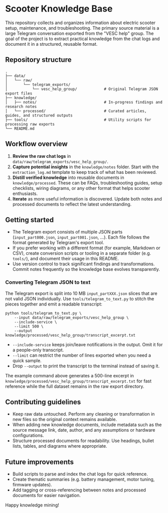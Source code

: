 # Scooter Knowledge Base

This repository collects and organizes information about electric scooter setup, maintenance, and troubleshooting. The primary source material is a large Telegram conversation exported from the "VESC help" group. The goal of the project is to extract practical knowledge from the chat logs and document it in a structured, reusable format.

## Repository structure

```
.
├── data/
│   └── raw/
│       └── telegram_exports/
│           └── vesc_help_group/            # Original Telegram JSON export files
├── knowledge/
│   ├── notes/                              # In-progress findings and research notes
│   └── processed/                          # Curated articles, guides, and structured outputs
├── tools/                                  # Utility scripts for processing raw exports
└── README.md
```

## Workflow overview

1. **Review the raw chat logs** in `data/raw/telegram_exports/vesc_help_group/`.
2. **Capture potential insights** in the `knowledge/notes` folder. Start with the `extraction_log.md` template to keep track of what has been reviewed.
3. **Distill verified knowledge** into reusable documents in `knowledge/processed`. These can be FAQs, troubleshooting guides, setup checklists, wiring diagrams, or any other format that helps scooter enthusiasts.
4. **Iterate** as more useful information is discovered. Update both notes and processed documents to reflect the latest understanding.

## Getting started

- The Telegram export consists of multiple JSON parts (`input_part000.json`, `input_part001.json`, …). Each file follows the format generated by Telegram's export tool.
- If you prefer working with a different format (for example, Markdown or CSV), create conversion scripts or tooling in a separate folder (e.g. `tools/`), and document their usage in this README.
- Use version control to track significant findings and transformations. Commit notes frequently so the knowledge base evolves transparently.

### Converting Telegram JSON to text

The Telegram export is split into 10 MB `input_partXXX.json` slices that are not valid JSON individually. Use `tools/telegram_to_text.py` to stitch the pieces together and emit a readable transcript:

```
python tools/telegram_to_text.py \
    --input data/raw/telegram_exports/vesc_help_group \
    --include-service \
    --limit 500 \
    --output knowledge/processed/vesc_help_group/transcript_excerpt.txt
```

- `--include-service` keeps join/leave notifications in the output. Omit it for a people-only transcript.
- `--limit` can restrict the number of lines exported when you need a quick sample.
- Drop `--output` to print the transcript to the terminal instead of saving it.

The example command above generates a 500-line excerpt in `knowledge/processed/vesc_help_group/transcript_excerpt.txt` for fast reference while the full dataset remains in the raw export directory.

## Contributing guidelines

- Keep raw data untouched. Perform any cleaning or transformation in new files so the original context remains available.
- When adding new knowledge documents, include metadata such as the source message link, date, author, and any assumptions or hardware configurations.
- Structure processed documents for readability. Use headings, bullet lists, tables, and diagrams where appropriate.

## Future improvements

- Build scripts to parse and index the chat logs for quick reference.
- Create thematic summaries (e.g. battery management, motor tuning, firmware updates).
- Add tagging or cross-referencing between notes and processed documents for easier navigation.

Happy knowledge mining!
